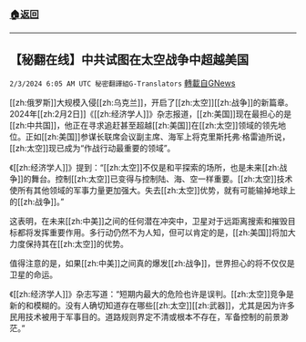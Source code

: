 ###  [:house:返回](README.md)
---


## 【秘翻在线】中共试图在太空战争中超越美国
`2/3/2024 6:05 AM UTC 秘密翻譯組G-Translators` [轉載自GNews](https://gnews.org/articles/2278430)

[[zh:俄罗斯]]大规模入侵[[zh:乌克兰]]，开启了[[zh:太空]][[zh:战争]]的新篇章。2024年[[zh:2月2日]]《[[zh:经济学人]]》杂志报道，[[zh:美国]]现在最担心的是[[zh:中共国]]，他正在寻求追赶甚至超越[[zh:美国]]在[[zh:太空]]领域的领先地位。正如[[zh:美国]]参谋长联席会议副主席、海军上将克里斯托弗·格雷迪所说，[[zh:太空]]现已成为“作战行动最重要的领域”。

《[[zh:经济学人]]》提到：“[[zh:太空]]不仅是和平探索的场所，也是未来[[zh:战争]]的舞台。控制[[zh:太空]]已变得与控制陆、海、空一样重要。[[zh:太空]]技术使所有其他领域的军事力量更加强大。失去[[zh:太空]]优势，就有可能输掉地球上的[[zh:战争]]。”

这表明，在未来[[zh:中美]]之间的任何潜在冲突中，卫星对于远距离搜索和摧毁目标都将发挥重要作用。​​​​​​​​​​​​​​​​​​​​​​​​​​​​多行动仍然不为人知，但可以肯定的是，[[zh:美国]]将加大力度保持其在[[zh:太空]]的优势。

值得注意的是，如果[[zh:中美]]之间真的爆发[[zh:战争]]，世界担心的将不仅仅是卫星的命运。

《[[zh:经济学人]]》杂志写道：“短期内最大的危险也许是误判。[[zh:太空]]竞争是新的和模糊的。没有人确切知道存在哪些[[zh:太空]][[zh:武器]]，尤其是因为许多民用技术被用于军事目的。道路规则界定不清或根本不存在，军备控制的前景渺茫。”
